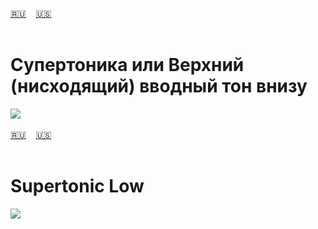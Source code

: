 <span id="ru"><a href='#ru'>🇷🇺</a> &nbsp;&nbsp;&nbsp;<a href='#en'>🇺🇸</a> &nbsp;&nbsp;&nbsp;</span><br><br>
# Супертоника или Верхний (нисходящий) вводный тон внизу

![](https://github.com/stolbitsa/stolbitsa/assets/149964365/e2e7ca7a-e716-44c1-99c5-a84242acc347)<br><br>
<span id="en"><a href='#ru'>🇷🇺</a> &nbsp;&nbsp;&nbsp;<a href='#en'>🇺🇸</a> &nbsp;&nbsp;&nbsp;</span><br><br>
# Supertonic Low

![](https://github.com/stolbitsa/stolbitsa/assets/149964365/e2e7ca7a-e716-44c1-99c5-a84242acc347)
<br><br>
